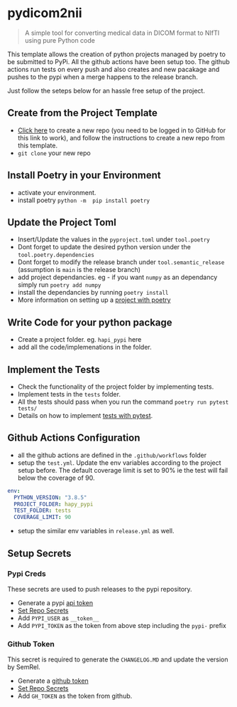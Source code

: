 # pydicom2nii

> A simple tool for converting medical data in DICOM format to NIfTI using pure Python code

This template allows the creation of python projects managed by poetry to be submitted to PyPi. All the github actions have been setup too. The github actions run tests on every push and also creates and new pacakage and pushes to the pypi when a merge happens to the release branch.

Just follow the seteps below for an hassle free setup of the project.

## Create from the Project Template

- [Click here](https://github.com/a-parida12/poetry_pypi_template/generate) to create a new repo (you need to be logged in to GitHub for this link to work), and follow the instructions to create a new repo from this template.
- `git clone` your new repo

## Install Poetry in your Environment

- activate your environment.
- install poetry `python -m  pip install poetry`

## Update the Project Toml

- Insert/Update the values in the `pyproject.toml` under `tool.poetry`
- Dont forget to update the desired python version under the `tool.poetry.dependencies`
- Dont forget to modify the release branch under `tool.semantic_release` (assumption is `main` is the release branch)
- add project dependancies. eg - if you want `numpy` as an dependancy simply run `poetry add numpy`
- install the dependancies by running `poetry install`
- More information on setting up a [project with poetry](https://realpython.com/dependency-management-python-poetry/)

## Write Code for your python package

- Create a project folder. eg. `hapi_pypi` here
- add all the code/implemenations in the folder.

## Implement the Tests

- Check the functionality of the project folder by implementing tests.
- Implement tests in the `tests` folder.
- All the tests should pass when you run the command `poetry run pytest tests/`
- Details on how to implement [tests with pytest](https://realpython.com/pytest-python-testing/).

## Github Actions Configuration

- all the github actions are defined in the `.github/workflows` folder
- setup the `test.yml`. Update the env variables according to the project setup before. The default coverage limit is set to 90% ie the test will fail below the coverage of 90.

``` yaml
env:
  PYTHON_VERSION: "3.8.5"
  PROJECT_FOLDER: hapy_pypi
  TEST_FOLDER: tests
  COVERAGE_LIMIT: 90
```

- setup the similar env variables in `release.yml` as well.

## Setup Secrets

### Pypi Creds

These secrets are used to push releases to the pypi repository.

- Generate a pypi [api token](https://pypi.org/help/#apitoken)
- [Set Repo Secrets](https://github.com/Azure/actions-workflow-samples/blob/master/assets/create-secrets-for-GitHub-workflows.md)
- Add `PYPI_USER` as `__token__`
- Add `PYPI_TOKEN` as the token from above step including the `pypi-` prefix

### Github Token

This secret is required to generate the `CHANGELOG.MD` and update the version by SemRel.

- Generate a [github token](https://docs.github.com/en/authentication/keeping-your-account-and-data-secure/creating-a-personal-access-token)
- [Set Repo Secrets](https://github.com/Azure/actions-workflow-samples/blob/master/assets/create-secrets-for-GitHub-workflows.md)
- Add `GH_TOKEN` as the token from github.
